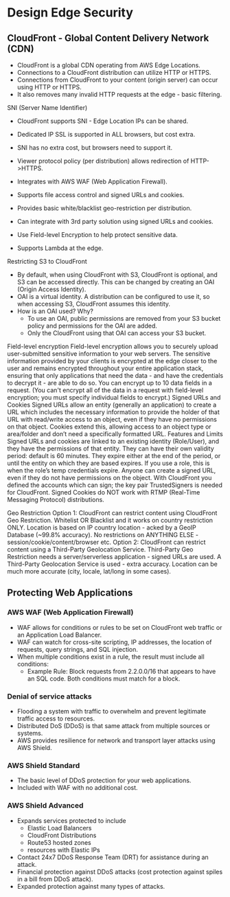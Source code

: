 # Design Edge Security

## CloudFront - Global Content Delivery Network (CDN)

- CloudFront is a global CDN operating from AWS Edge Locations.
- Connections to a CloudFront distribution can utilize HTTP or HTTPS.
- Connections from CloudFront to your content (origin server) can occur using HTTP or HTTPS.
- It also removes many invalid HTTP requests at the edge - basic filtering.

SNI (Server Name Identifier)
- CloudFront supports SNI - Edge Location IPs can be shared.
- Dedicated IP SSL is supported in ALL browsers, but cost extra.
- SNI has no extra cost, but browsers need to support it.

- Viewer protocol policy (per distribution) allows redirection of HTTP->HTTPS.
- Integrates with AWS WAF (Web Application Firewall).
- Supports file access control and signed URLs and cookies.
- Provides basic white/blacklist geo-restriction per distribution.
- Can integrate with 3rd party solution using signed URLs and cookies.
- Use Field-level Encryption to help protect sensitive data.
- Supports Lambda at the edge.

Restricting S3 to CloudFront
- By default, when using CloudFront with S3, CloudFront is optional, and S3 can be accessed directly. This can be changed by creating an OAI (Origin Access Identity).
- OAI is a virtual identity. A distribution can be configured to use it, so when accessing S3, CloudFront assumes this identity.
- How is an OAI used? Why?
  - To use an OAI, public permissions are removed from your S3 bucket policy and permissions for the OAI are added.
  - Only the CloudFront using that OAI can access your S3 bucket.

Field-level encryption
Field-level encryption allows you to securely upload user-submitted sensitive information to your web servers. The sensitive information provided by your clients is encrypted at the edge closer to the user and remains encrypted throughout your entire application stack, ensuring that only applications that need the data - and have the credentials to decrypt it - are able to do so.
You can encrypt up to 10 data fields in a request. (You can't encrypt all of the data in a request with field-level encryption; you must specify individual fields to encrypt.)
Signed URLs and Cookies
Signed URLs allow an entity (generally an application) to create a URL which includes the necessary information to provide the holder of that URL with read/write access to an object, even if they have no permissions on that object.
Cookies extend this, allowing access to an object type or area/folder and don’t need a specifically formatted URL.
Features and Limits
Signed URLs and cookies are linked to an existing identity (Role/User), and they have the permissions of that entity.
They can have their own validity period: default is 60 minutes.
They expire either at the end of the period, or until the entity on which they are based expires.
If you use a role, this is when the role’s temp credentials expire.
Anyone can create a signed URL, even if they do not have permissions on the object.
With CloudFront you defined the accounts which can sign; the key pair TrustedSigners is needed for CloudFront.
Signed Cookies do NOT work with RTMP (Real-Time Messaging Protocol) distributions.
		
		
Geo Restriction
Option 1:  CloudFront can restrict content using CloudFront Geo Restriction.
Whitelist OR Blacklist and it works on country restriction ONLY.
Location is based on IP country location - acked by a GeoIP Database (~99.8% accuracy).
No restrictions on ANYTHING ELSE - session/cookie/content/browser etc.
Option 2:  CloudFront can restrict content using a Third-Party Geolocation Service.
Third-Party Geo Restriction needs a server/serverless application - signed URLs are used.
A Third-Party Geolocation Service is used - extra accuracy.
Location can be much more accurate (city, locale, lat/long in some cases).




## Protecting Web Applications

### AWS WAF (Web Application Firewall)
- WAF allows for conditions or rules to be set on CloudFront web traffic or an Application Load Balancer.
- WAF can watch for cross-site scripting, IP addresses, the location of requests, query strings, and SQL injection.
- When multiple conditions exist in a rule, the result must include all conditions:
  - Example Rule: Block requests from 2.2.0.0/16 that appears to have an SQL code.
    Both conditions must match for a block.

### Denial of service attacks
- Flooding a system with traffic to overwhelm and prevent legitimate traffic access to resources.
- Distributed DoS (DDoS) is that same attack from multiple sources or systems.
- AWS provides resilience for network and transport layer attacks using AWS Shield. 

### AWS Shield Standard
- The basic level of DDoS protection for your web applications.
- Included with WAF with no additional cost.

### AWS Shield Advanced
- Expands services protected to include 
  - Elastic Load Balancers
  - CloudFront Distributions
  - Route53 hosted zones
  - resources with Elastic IPs
- Contact 24x7 DDoS Response Team (DRT) for assistance during an attack.
- Financial protection against DDoS attacks (cost protection against spiles in a bill from DDoS attack).
- Expanded protection against many types of attacks.
